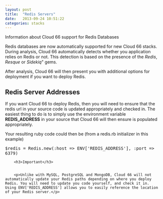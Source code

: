 ```yaml
---
layout: post
title:  "Redis Servers"
date:   2013-09-24 10:51:22
categories: stacks
---
```


<p class="lead">Information about Cloud 66 support for Redis Databases</p>

Redis databases are now automatically supported for new Cloud 66 stacks.
During analysis, Cloud 66 automatically detects whether you application relies on Redis or not.
This detection is based on the presence of the *Redis*, *Resque* or *Sidekiq*" gems.

After analysis, Cloud 66 will then present you with additional options for deployment if you want to deploy Redis.

## Redis Server Addresses

If you want Cloud 66 to deploy Redis, then you will need to ensure that the redis url in your source code is updated appropriately and checked in.
The easiest thing to do is to simply use the environment variable **REDIS_ADDRESS** in your source that Cloud 66 will then ensure is populated appropriately.

Your resulting ruby code could then be (from a redis.rb initializer in this example)
<p>
<kbd>
	$redis = Redis.new(:host => ENV['REDIS_ADDRESS'], :port => 6379)
</kbd>
</p>

<div class="notice">

		<h3>Important</h3>


		<p>Unlike with MySQL, PostgreSQL and MongoDB, Cloud 66 will not automatically update your Redis paths depending on where you deploy Redis. You will need to update you code yourself, and check it in. Using ENV['REDIS_ADDRESS'] allows you to easily reference the location of your Redis server.</p>
</div>
